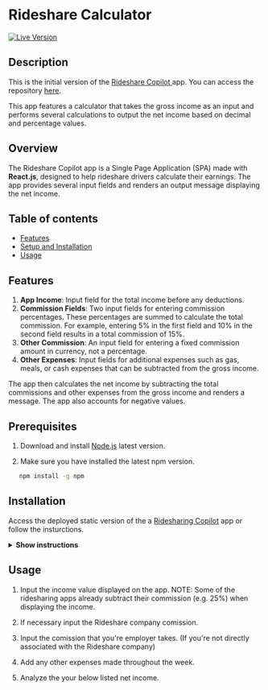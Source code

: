 # Rideshare Calculator

[![Live Version](https://img.shields.io/badge/Live%20Version-Click%20Here-brightgreen)](https://calculator.rideshare-copilot.eu)

## Description

This is the initial version of the [Rideshare Copilot ](https://www.rideshare-copilot.eu/) app. You can access the repository [here](https://github.com/EmanuelTabian/rideshare-copilot-v2).

This app features a calculator that takes the gross income as an input and performs several calculations to output the net income based on decimal and percentage values.

## Overview

The Rideshare Copilot app is a Single Page Application (SPA) made with **React.js**, designed to help rideshare drivers calculate their earnings. The app provides several input fields and renders an output message displaying the net income.

## Table of contents

- [Features](#features)
- [Setup and Installation](#installation)
- [Usage](#usage)

## Features

1. **App Income**: Input field for the total income before any deductions.
2. **Commission Fields**: Two input fields for entering commission percentages. These percentages are summed to calculate the total commission. For example, entering 5% in the first field and 10% in the second field results in a total commission of 15%.
3. **Other Commission**: An input field for entering a fixed commission amount in currency, not a percentage.
4. **Other Expenses**: Input fields for additional expenses such as gas, meals, or cash expenses that can be subtracted from the gross income.

The app then calculates the net income by subtracting the total commissions and other expenses from the gross income and renders a message. The app also accounts for negative values.

## Prerequisites

1. Download and install [Node.js](https://nodejs.org/en/download) latest version.

1. Make sure you have installed the latest npm version.

```sh
   npm install -g npm
```

## Installation

Access the deployed static version of the a [Ridesharing Copilot](https://rideshare-copilot.onrender.com/) app or follow the insturctions.

<details><summary><b>Show instructions</b></summary>

1. Clone the repository into your local machine or manually download the zip file.

```sh
   git clone https://github.com/ai/size-limit.git
```

2. Make sure you're in the project's directory and start the React.js app.

```sh
   npm run start
```

</details>

## Usage

1. Input the income value displayed on the app.
   NOTE: Some of the ridesharing apps already subtract their commission (e.g. 25%) when displaying the income.

2. If necessary input the Rideshare company comission.

3. Input the comission that you're employer takes. (If you're not directly associated with the Rideshare company)

4. Add any other expenses made throughout the week.

5. Analyze the your below listed net income.
